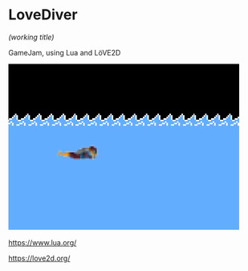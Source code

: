 # LoveDiver 
_(working title)_

GameJam, using Lua and LöVE2D


![ScreenShot](https://raw.githubusercontent.com/ElSiipo/SpelSylt3/master/screenShot.png)


https://www.lua.org/

https://love2d.org/
